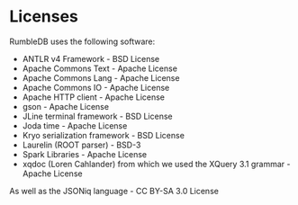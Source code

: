 # Licenses

RumbleDB uses the following software:

- ANTLR v4 Framework - BSD License
- Apache Commons Text - Apache License
- Apache Commons Lang - Apache License
- Apache Commons IO - Apache License
- Apache HTTP client - Apache License
- gson - Apache License
- JLine terminal framework - BSD License
- Joda time - Apache License
- Kryo serialization framework - BSD License
- Laurelin (ROOT parser) - BSD-3
- Spark Libraries - Apache License
- xqdoc (Loren Cahlander) from which we used the XQuery 3.1 grammar - Apache License

As well as the JSONiq language - CC BY-SA 3.0 License
